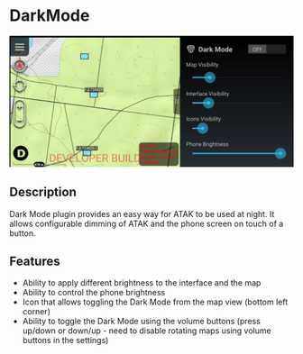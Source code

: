 # DarkMode

![Alt text](img/screenshot.png)

## Description
Dark Mode plugin provides an easy way for ATAK to be used at night. It allows configurable dimming of ATAK and the phone screen on touch of a button.

## Features
- Ability to apply different brightness to the interface and the map
- Ability to control the phone brightness
- Icon that allows toggling the Dark Mode from the map view (bottom left corner)
- Ability to toggle the Dark Mode using the volume buttons (press up/down or down/up - need to disable rotating maps using volume buttons in the settings)
  
